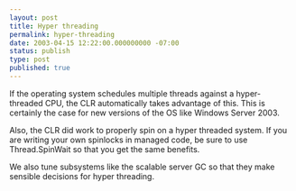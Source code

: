 ```yaml
---
layout: post
title: Hyper threading
permalink: hyper-threading
date: 2003-04-15 12:22:00.000000000 -07:00
status: publish
type: post
published: true
---
```


If the operating system schedules multiple threads against a hyper-threaded CPU, the CLR automatically takes advantage of this.  This is certainly the case for new versions of the OS like Windows Server 2003.

Also, the CLR did work to properly spin on a hyper threaded system.  If you are writing your own spinlocks in managed code, be sure to use Thread.SpinWait so that you get the same benefits.

We also tune subsystems like the scalable server GC so that they make sensible decisions for hyper threading.
